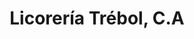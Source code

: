 ---
title: "Licorería Trébol, C.A"
url: /ciudad-guayana-puerto-ordaz/licoreria-trebol-c-a/
shop: Spirituosen
---